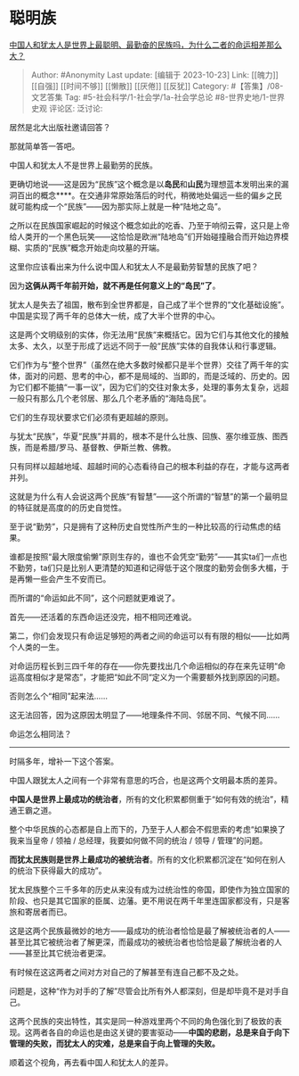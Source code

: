# 聪明族
[中国人和犹太人是世界上最聪明、最勤奋的民族吗，为什么二者的命运相差那么大？](https://www.zhihu.com/question/413909432/answer/1409441417)

> Author: #Anonymity
> Last update: [编辑于 2023-10-23]
> Link: [[魄力]] [[自强]] [[时间不够]] [[懒散]] [[厌倦]] [[反犹]]
> Category: #【答集】/08-文艺答集
> Tag: #5-社会科学/1-社会学/1a-社会学总论 #8-世界史地/1-世界史观 
> 评论区:
> 泛讨论:

居然是北大出版社邀请回答？

那就简单答一答吧。

中国人和犹太人不是世界上最勤劳的民族。

更确切地说——这是因为“民族”这个概念是以**岛民**和**山民**为理想蓝本发明出来的漏洞百出的概念****。在交通非常原始落后的时代，稍微地处偏远一些的偏乡之民就可能构成一个“民族”——因为那实际上就是一种“陆地之岛”。

之所以在民族国家崛起的时候这个概念如此的吃香、乃至于响彻云霄，这只是上帝给人类开的一个黑色玩笑——这恰恰是欧洲“陆地岛”们开始碰撞融合而开始边界模糊、实质的“民族”概念开始走向坟墓的开端。

这里你应该看出来为什么说中国人和犹太人不是最勤劳智慧的民族了吧？

因为**这俩从两千年前开始，就不再是任何意义上的“岛民”了**。

犹太人是失去了祖国，散布到全世界都是，自己成了半个世界的“文化基础设施”。中国是实现了两千年的总体大一统，成了大半个世界的中心。

这是两个文明级别的实体，你无法用“民族”来概括它。因为它们与其他文化的接触太多、太久，以至于形成了远远不同于一般“民族”实体的自我体认和行事逻辑。

它们作为与“整个世界”（虽然在绝大多数时候都只是半个世界）交往了两千年的实体，面对的问题、思考的中心，都不是局域的、当即的，而是泛域的、历史的。因为它们都不能搞“一事一议”，因为它们的交往对象太多，处理的事务太复杂，远超一般只有那么几个老邻居、那么几个老矛盾的“海陆岛民”。

它们的生存现状要求它们必须有更超越的原则。

与犹太“民族”，华夏“民族”并肩的，根本不是什么壮族、回族、塞尔维亚族、图西族，而是希腊/罗马、基督教、伊斯兰教、佛教。

只有同样以超越地域、超越时间的心态看待自己的根本利益的存在，才能与这两者并列。

这就是为什么有人会说这两个民族“有智慧”——这个所谓的“智慧”的第一个最明显的特征就是高度的的历史自觉性。

至于说“勤劳”，只是拥有了这种历史自觉性所产生的一种比较高的行动焦虑的结果。

谁都是按照“最大限度偷懒”原则生存的，谁也不会凭空“勤劳”——其实ta们一点也不勤劳，ta们只是比别人更清楚的知道和记得低于这个限度的勤劳会倒多大楣，于是再懒一些会产生不安而已。

而所谓的“命运如此不同”，这个问题就更难说了。

首先——还活着的东西命运还没完，相不相同还难说。

第二，你们会发现只有命运足够短的两者之间的命运可以有有限的相似——比如两个人类的一生。

对命运历程长到三四千年的存在——你先要找出几个命运相似的存在来先证明“命运高度相似才是常态”，才能把“如此不同“定义为一个需要额外找到原因的问题。

否则怎么个“相同”起来法……

这无法回答，因为这原因太明显了——地理条件不同、邻居不同、气候不同……

命运怎么相同法？

--------------------

时隔多年，增补一下这个答案。

中国人跟犹太人之间有一个非常有意思的巧合，也是这两个文明最本质的差异。

**中国人是世界上最成功的统治者**，所有的文化积累都侧重于“如何有效的统治”，精通王霸之道。

整个中华民族的心态都是自上而下的，乃至于人人都会不假思索的考虑“如果换了我来当皇帝 / 领袖 / 总经理，我要如何做不同的统治 / 领导 / 管理”的问题。

**而犹太民族则是世界上最成功的被统治者**。所有的文化积累都沉淀在“如何在别人的统治下获得最大的成功”。

犹太民族整个三千多年的历史从来没有成为过统治性的帝国，即使作为独立国家的阶段、也只是其它国家的臣属、边藩。更不用说在两千年里连国家都没有，只是客旅和寄居者而已。

这是这两个民族最微妙的地方——最成功的统治者恰恰是最了解被统治者的人——甚至比其它被统治者了解更深，而最成功的被统治者也恰恰是最了解统治者的人——甚至比其它统治者更深。

有时候在这这两者之间对方对自己的了解甚至有连自己都不及之处。

问题是，这种“作为对手的了解”尽管会比所有外人都深刻，但是却毕竟不是对手自己。

这两个民族的突出特性，其实是同一种游戏里两个不同的角色强化到了极致的表现。这两者各自的命运也是由这关键的要害驱动——**中国的悲剧，总是来自于向下管理的失败，而犹太人的灾难，总是来自于向上管理的失败。**

顺着这个视角，再去看中国人和犹太人的差异。
